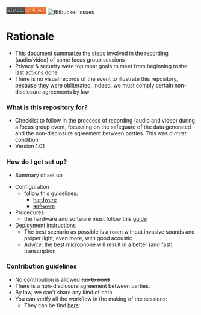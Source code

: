 ![stability-work_in_progress](images/3278295154-status_archived.png)
![Bitbucket issues](https://img.shields.io/badge/issues-closed-green.svg)
# Rationale #


* This document summarize the steps involved in the recording (audio/video) of some focus group sessions
* Privacy & security were top most goals to meet from beginning to the last actions done
* There is no visual records of the event to illustrate this repository, because they were obliterated, indeed, we must comply certain non-disclosure agreements by law

### What is this repository for? ###

* Checklist to follow in the proccess of recording (audio and video) during a focus group event, focussing on the safeguard of the data generated and the non-disclosure agreement between parties. This was *a must* condition 
* Version 1.01

### How do I get set up? ###

* Summary of set up
+ Configuration
    - follow this guidelines: 
        - ~~[hardware](https://bitbucket.org/imhicihu/focus-group-2016/issues/11/workflow-hardware-involved)~~
        - ~~[software](https://bitbucket.org/imhicihu/focus-group-2016/issues/12/workflow-software-involved)~~
+ Procedures
    - the hardware and software must follow this [guide](Procedures.md)
+ Deployment instructions
    - The best scenario as possible is a room without invasive sounds and proper light, even more, with good acoustic
    - _Advice_: the best microphone will result in a better (and fast) transcription 

### Contribution guidelines ###

* No contribution is allowed ~~(up to now)~~
* There is a non-disclosure agreement between parties.
* By law, we can't  share any kind of data
* You can verify all the workflow in the making of the sessions:
    - They can be find [here](https://bitbucket.org/imhicihu/focus-group-2016/issues):
